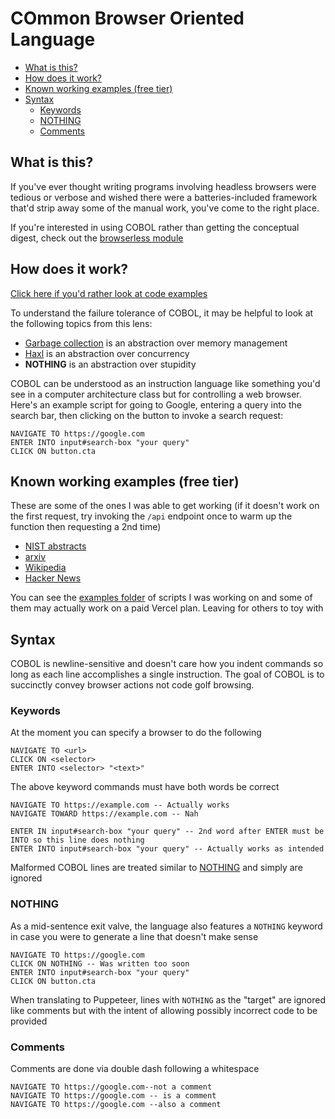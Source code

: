 # COmmon Browser Oriented Language

* [What is this?](#what-is-this)
* [How does it work?](#how-does-it-work)
* [Known working examples (free tier)](#known-working-examples-free-tier)
* [Syntax](#syntax)
  * [Keywords](#keywords)
  * [NOTHING](#nothing)
  * [Comments](#comments)

## What is this?

If you've ever thought writing programs involving headless browsers were tedious or verbose and wished there were a batteries-included framework that'd strip away some of the manual work, you've come to the right place.

If you're interested in using COBOL rather than getting the conceptual digest, check out the [browserless module](https://github.com/yevbar/browserless/blob/master/browserless/README.md#control-browsers-using-cobol)

## How does it work?

[Click here if you'd rather look at code examples](#known-working-examples-free-tier)

To understand the failure tolerance of COBOL, it may be helpful to look at the following topics from this lens:

* [Garbage collection](https://en.wikipedia.org/wiki/Garbage_collection_(computer_science)) is an abstraction over memory management
* [Haxl](https://www.youtube.com/watch?v=sT6VJkkhy0o) is an abstraction over concurrency
* **NOTHING** is an abstraction over stupidity

COBOL can be understood as an instruction language like something you'd see in a computer architecture class but for controlling a web browser. Here's an example script for going to Google, entering a query into the search bar, then clicking on the button to invoke a search request:

```
NAVIGATE TO https://google.com
ENTER INTO input#search-box "your query"
CLICK ON button.cta
```

## Known working examples (free tier)

These are some of the ones I was able to get working (if it doesn't work on the first request, try invoking the `/api` endpoint once to warm up the function then requesting a 2nd time)

- [NIST abstracts](https://github.com/yevbar/browserless/blob/master/cobol/examples/nist.cobol)
- [arxiv](https://github.com/yevbar/browserless/blob/master/cobol/examples/arxiv.cobol)
- [Wikipedia](https://github.com/yevbar/browserless/blob/master/cobol/examples/wikipedia.cobol)
- [Hacker News](https://github.com/yevbar/browserless/blob/master/cobol/examples/example.cobol)

You can see the <a href="https://github.com/yevbar/browserless/tree/master/cobol/examples">examples folder</a> of scripts I was working on and some of them may actually work on a paid Vercel plan. Leaving for others to toy with

## Syntax

COBOL is newline-sensitive and doesn't care how you indent commands so long as each line accomplishes a single instruction. The goal of COBOL is to succinctly convey browser actions not code golf browsing.

### Keywords

At the moment you can specify a browser to do the following

```
NAVIGATE TO <url>
CLICK ON <selector>
ENTER INTO <selector> "<text>"
```

The above keyword commands must have both words be correct

```
NAVIGATE TO https://example.com -- Actually works
NAVIGATE TOWARD https://example.com -- Nah

ENTER IN input#search-box "your query" -- 2nd word after ENTER must be INTO so this line does nothing
ENTER INTO input#search-box "your query" -- Actually works as intended
```

Malformed COBOL lines are treated similar to [NOTHING](#nothing) and simply are ignored

### NOTHING

As a mid-sentence exit valve, the language also features a `NOTHING` keyword in case you were to generate a line that doesn't make sense

```
NAVIGATE TO https://google.com
CLICK ON NOTHING -- Was written too soon
ENTER INTO input#search-box "your query"
CLICK ON button.cta
```

When translating to Puppeteer, lines with `NOTHING` as the "target" are ignored like comments but with the intent of allowing possibly incorrect code to be provided

### Comments

Comments are done via double dash following a whitespace

```
NAVIGATE TO https://google.com--not a comment
NAVIGATE TO https://google.com -- is a comment
NAVIGATE TO https://google.com --also a comment
```
